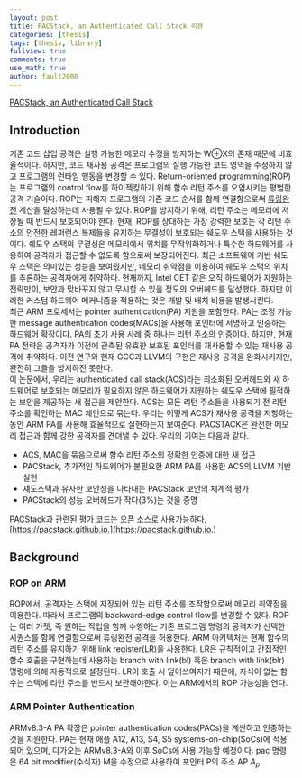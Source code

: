 ```yaml
---
layout: post
title: PACStack, an Authenticated Call Stack 리뷰
categories: [thesis]
tags: [thesis, library]
fullview: true
comments: true
use_math: true
author: fault2000
---
```


[PACStack, an Authenticated Call Stack](https://www.usenix.org/system/files/sec21summer_liljestrand.pdf)

## Introduction

 기존 코드 삽입 공격은 실행 가능한 메모리 수정을 방지하는 W⊕X의 존재 때문에 비효율적이다. 하지만, 코드 재사용 공격은 프로그램의 실행 가능한 코드 영역을 수정하지 않고 프로그램의 런타임 행동을 변경할 수 있다. Return-oriented programming(ROP)는 프로그램의 control flow를 하이젝킹하기 위해 함수 리턴 주소를 오염시키는 평범한 공격 기술이다. ROP는 피해자 프로그램의 기존 코드 순서를 함께 연결함으로써 [튜링완전](http://wiki.hash.kr/index.php/%ED%8A%9C%EB%A7%81%EC%99%84%EC%A0%84#:~:text=%ED%8A%9C%EB%A7%81%EC%99%84%EC%A0%84(Turing%2DComplete),%EC%9C%BC%EB%A1%9C%20%ED%92%80%20%EC%88%98%20%EC%9E%88%EB%8B%A4%EB%8A%94%20%EA%B2%83%EC%9D%B4%EB%8B%A4.) 계산을 달성하는데 사용될 수 있다. ROP를 방지하기 위해, 리턴 주소는 메모리에 저장될 때 반드시 보호되어야 한다. 현재, ROP를 상대하는 가장 강력한 보호는 각 리턴 주소의 안전한 레퍼런스 복제들을 유지하는 무결성이 보호되는 쉐도우 스택을 사용하는 것이다. 쉐도우 스택의 무결성은 메모리에서 위치를 무작위화하거나 특수한 하드웨어를 사용하여 공격자가 접근할 수 없도록 함으로써 보장되어진다. 최근 소프트웨어 기반 쉐도우 스택은 의미있는 성능을 보여줬지만, 메모리 취약점을 이용하여 쉐도우 스택의 위치를 추론하는 공격자에게 취약하다. 현재까지, Intel CET 같은 오직 하드웨어가 지원하는 전략만이, 보안과 맞바꾸지 않고 무시할 수 있을 정도의 오버헤드를 달성했다. 하지만 이러한 커스텀 하드웨어 메커니즘을 적용하는 것은 개발 및 배치 비용을 발생시킨다.  
 최근 ARM 프로세서는 pointer authentication(PA) 지원을 포함한다. PA는 조정 가능한 message authentication codes(MACs)을 사용해 포인터에 서명하고 인증하는 하드웨어 확장이다. PA의 초기 사용 사례 중 하나는 리턴 주소의 인증이다. 하지만, 현재 PA 전략은 공격자가 이전에 관측된 유효한 보호된 포인터를 재사용할 수 있는 재사용 공격에 취약하다. 이전 연구와 현재 GCC과 LLVM의 구현은 재사용 공격을 완화시키지만, 완전히 그들을 방지하진 못한다.  
 이 논문에서, 우리는 authenticated call stack(ACS)라는 최소화된 오버헤드와 새 하드웨어로 보호되는 메모리가 필요하지 않은 하드웨어가 지원하는 쉐도우 스택에 필적하는 보안을 제공하는 새 접근을 제안한다. ACS는 모든 리턴 주소들을 사용되기 전 리턴 주소를 확인하는 MAC 체인으로 묶는다. 우리는 어떻게 ACS가 재사용 공격을 저항하는 동안 ARM PA를 사용해 효율적으로 실현하는지 보여준다. PACSTACK은 완전한 메모리 접근과 함께 강한 공격자를 견뎌낼 수 있다. 우리의 기여는 다음과 같다.  

 - ACS, MAC을 묶음으로써 함수 리턴 주소의 정확한 인증에 대한 새 접근
 - PACStack, 추가적인 하드웨어가 불필요한 ARM PA를 사용한 ACS의 LLVM 기반 실현
 - 섀도스택과 유사한 보안성을 나타내는 PACStack 보안의 체계적 평가
 - PACStack의 성능 오버헤드가 작다(3%)는 것을 증명

 PACStack과 관련된 평가 코드는 오픈 소스로 사용가능하다, [https://pacstack.github.io.](https://pacstack.github.io.)  

## Background

### ROP on ARM

 ROP에서, 공격자는 스택에 저장되어 있는 리턴 주소를 조작함으로써 메모리 취약점을 이용한다. 따라서 프로그램의 backward-edge control flow를 변경할 수 있다. ROP는 여러 가젯, 즉 원하는 작업을 함께 수행하는 기존 프로그램 명령의 공격자가 선택한 시퀀스를 함께 연결함으로써 튜링완전 공격을 허용한다. ARM 아키텍처는 현재 함수의 리턴 주소를 유지하기 위해 link register(LR)을 사용한다. LR은 규칙적이고 간접적인 함수 호출을 구현하는데 사용하는 branch with link(bl) 혹은 branch with link(blr) 명령에 의해 자동적으로 설정된다. LR이 호출 시 덮어쓰여지기 때문에, 자식이 없는 함수는 스택에 리턴 주소를 반드시 보관해야한다. 이는 ARM에서의 ROP 가능성을 연다.  

### ARM Pointer Authentication

 ARMv8.3-A PA 확장은 pointer authentication codes(PACs)을 계싼하고 인증하는 것을 지원한다. PA는 현재 애플 A12, A13, S4, S5 systems-on-chip(SoCs)에 적용되어 있으며, 다가오는 ARMv8.3-A와 이후 SoCs에 사용 가능할 예정이다. pac 명령은 64 bit modifier(수식자) M을 수정으로 사용하여 포인터 P의 주소 AP $A_p$
